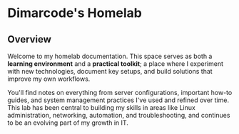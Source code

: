 # Dimarcode's Homelab

## Overview

Welcome to my homelab documentation. This space serves as both a **learning environment** and a **practical toolkit**; a place where I experiment with new technologies, document key setups, and build solutions that improve my own workflows.

You'll find notes on everything from server configurations, important how-to guides, and system management practices I've used and refined over time. This lab has been central to building my skills in areas like Linux administration, networking, automation, and troubleshooting, and continues to be an evolving part of my growth in IT.
